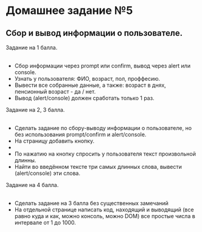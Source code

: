 <h1>Домашнее задание №5</h1>
<h2>Сбор и вывод информации о пользователе.</h2>

<div>
Задание на 1 балла.<br/><br/>
<ul>
<li>
Сбор информации через prompt или confirm, вывод через alert или console.
</li>
<li>
Узнать у пользователя: ФИО, возраст, пол, проффесию.
</li>
<li>
Вывести все собранные данные, а также: возраст в днях, пенсионный возраст - да / нет.
</li>
<li>
Вывод (alert/console) должен сработать только 1 раз.
</li>
</ul>
</div>

<div>
Задание на 2, 3 балла.<br/><br/>
<ul>
<li>
Сделать задание по сбору-выводу информации о пользователе, но без использования prompt/confirm и alert/console.
</li>
<li>
На страницу добавить кнопку.
<li/>
<li>
По нажатию на кнопку спросить у пользователя текст произвольной длинны.
</li>
<li>
Найти во введённом тексте три самых длинных слова, вывести (alert/console) эти слова.
</li>
</ul>
</div>

<div>
Задание на 4 балла.<br/><br/>
<ul>
<li>
Сделать задание на 3 балла без существенных замечаний
</li>
<li>
На отдельной странице написать код, находящий и выводящий (все равно куда и как, можно консоль, можно DOM) все простые числа в интервале от 1 до 1000.
</li>
</ul>
</div>
